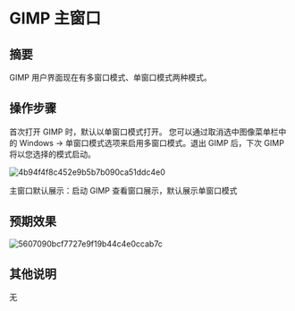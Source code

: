#  GIMP 主窗口

## 摘要 

GIMP 用户界面现在有多窗口模式、单窗口模式两种模式。

## 操作步骤

首次打开 GIMP 时，默认以单窗口模式打开。 您可以通过取消选中图像菜单栏中的 Windows -> 单窗口模式选项来启用多窗口模式。退出 GIMP 后，下次 GIMP 将以您选择的模式启动。

![4b94f4f8c452e9b5b7b090ca51ddc4e0](https://github.com/microseyuyu/RISCV-testcase/blob/master/GIMP/imp/4b94f4f8c452e9b5b7b090ca51ddc4e0.png)

主窗口默认展示：启动 GIMP 查看窗口展示，默认展示单窗口模式

## 预期效果

![5607090bcf7727e9f19b44c4e0ccab7c](https://github.com/microseyuyu/RISCV-testcase/blob/master/GIMP/imp/5607090bcf7727e9f19b44c4e0ccab7c.png)

## 其他说明

无
